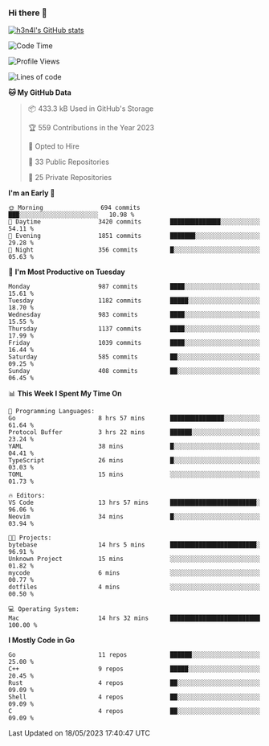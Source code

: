 ### Hi there 👋

[![h3n4l's GitHub stats](https://github-readme-stats.vercel.app/api?username=h3n4l&count_private=true&show_icons=true&theme=radical)](https://github.com/h3n4l/github-readme-stats)

<!--START_SECTION:waka-->
![Code Time](http://img.shields.io/badge/Code%20Time-1%2C230%20hrs%2010%20mins-blue)

![Profile Views](http://img.shields.io/badge/Profile%20Views-0-blue)

![Lines of code](https://img.shields.io/badge/From%20Hello%20World%20I%27ve%20Written-3.0%20million%20lines%20of%20code-blue)

**🐱 My GitHub Data** 

> 📦 433.3 kB Used in GitHub's Storage 
 > 
> 🏆 559 Contributions in the Year 2023
 > 
> 💼 Opted to Hire
 > 
> 📜 33 Public Repositories 
 > 
> 🔑 25 Private Repositories 
 > 
**I'm an Early 🐤** 

```text
🌞 Morning                694 commits         ███░░░░░░░░░░░░░░░░░░░░░░   10.98 % 
🌆 Daytime                3420 commits        ██████████████░░░░░░░░░░░   54.11 % 
🌃 Evening                1851 commits        ███████░░░░░░░░░░░░░░░░░░   29.28 % 
🌙 Night                  356 commits         █░░░░░░░░░░░░░░░░░░░░░░░░   05.63 % 
```
📅 **I'm Most Productive on Tuesday** 

```text
Monday                   987 commits         ████░░░░░░░░░░░░░░░░░░░░░   15.61 % 
Tuesday                  1182 commits        █████░░░░░░░░░░░░░░░░░░░░   18.70 % 
Wednesday                983 commits         ████░░░░░░░░░░░░░░░░░░░░░   15.55 % 
Thursday                 1137 commits        ████░░░░░░░░░░░░░░░░░░░░░   17.99 % 
Friday                   1039 commits        ████░░░░░░░░░░░░░░░░░░░░░   16.44 % 
Saturday                 585 commits         ██░░░░░░░░░░░░░░░░░░░░░░░   09.25 % 
Sunday                   408 commits         ██░░░░░░░░░░░░░░░░░░░░░░░   06.45 % 
```


📊 **This Week I Spent My Time On** 

```text
💬 Programming Languages: 
Go                       8 hrs 57 mins       ███████████████░░░░░░░░░░   61.64 % 
Protocol Buffer          3 hrs 22 mins       ██████░░░░░░░░░░░░░░░░░░░   23.24 % 
YAML                     38 mins             █░░░░░░░░░░░░░░░░░░░░░░░░   04.41 % 
TypeScript               26 mins             █░░░░░░░░░░░░░░░░░░░░░░░░   03.03 % 
TOML                     15 mins             ░░░░░░░░░░░░░░░░░░░░░░░░░   01.73 % 

🔥 Editors: 
VS Code                  13 hrs 57 mins      ████████████████████████░   96.06 % 
Neovim                   34 mins             █░░░░░░░░░░░░░░░░░░░░░░░░   03.94 % 

🐱‍💻 Projects: 
bytebase                 14 hrs 5 mins       ████████████████████████░   96.91 % 
Unknown Project          15 mins             ░░░░░░░░░░░░░░░░░░░░░░░░░   01.82 % 
mycode                   6 mins              ░░░░░░░░░░░░░░░░░░░░░░░░░   00.77 % 
dotfiles                 4 mins              ░░░░░░░░░░░░░░░░░░░░░░░░░   00.50 % 

💻 Operating System: 
Mac                      14 hrs 32 mins      █████████████████████████   100.00 % 
```

**I Mostly Code in Go** 

```text
Go                       11 repos            ██████░░░░░░░░░░░░░░░░░░░   25.00 % 
C++                      9 repos             █████░░░░░░░░░░░░░░░░░░░░   20.45 % 
Rust                     4 repos             ██░░░░░░░░░░░░░░░░░░░░░░░   09.09 % 
Shell                    4 repos             ██░░░░░░░░░░░░░░░░░░░░░░░   09.09 % 
C                        4 repos             ██░░░░░░░░░░░░░░░░░░░░░░░   09.09 % 
```




 Last Updated on 18/05/2023 17:40:47 UTC
<!--END_SECTION:waka-->

